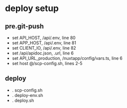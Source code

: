 # deploy setup

## pre.git-push
  - set API_HOST, /api/.env, line 80
  - set APP_HOST, /api/.env, line 81
  - set CLIENT_IO, /api/.env, line 82
  - set /api/apidoc.json, .url, line 6
  - set API_URL_production, /nuxtapp/config/vars.ts, line 6
  - set host @/scp-config.sh, lines 2-5

## deploy
  - . scp-config.sh
  - . deploy-env.sh
  - . deploy.sh
